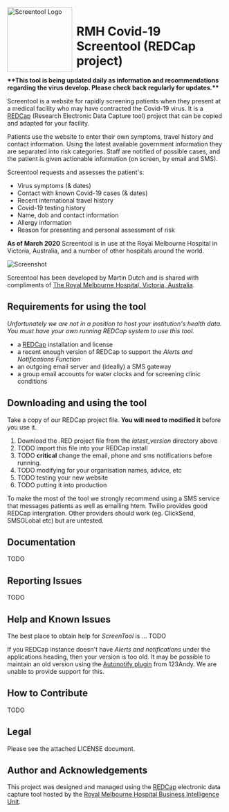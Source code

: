 <img width="150" height="150" align="left" style="float: left; margin: 0 10px 0 0;" alt="Screentool Logo" src="https://user-images.githubusercontent.com/62467480/77226293-519d0700-6bcb-11ea-985d-654e1dbe955f.png?sanitize=true">

# RMH Covid-19 Screentool (REDCap project)

**\*\*This tool is being updated daily as information and recommendations regarding the virus develop. Please check back regularly for updates.\*\***


Screentool is a website for rapidly screening patients when they present at a medical facility who may have contracted the Covid-19 virus. It is a [REDCap](https://projectredcap.org/software/) (Research Electronic Data Capture tool) project that can be copied and adapted for your facility.

Patients use the website to enter their own symptoms, travel history and contact information. Using the latest available government information they are separated into risk categories. Staff are notified of possible cases, and the patient is given actionable information (on screen, by email and SMS).

Screentool requests and assesses the patient's:

- Virus symptoms (& dates)
- Contact with known Covid-19 cases (& dates)
- Recent international travel history
- Covid-19 testing history
- Name, dob and contact information
- Allergy information
- Reason for presenting and personal assessment of risk

**As of March 2020** Screentool is in use at the Royal Melbourne Hospital in Victoria, Australia, and a number of other hospitals around the world.

![Screenshot](https://user-images.githubusercontent.com/62467480/77226182-6d53dd80-6bca-11ea-8757-e47d094f45f4.png)


Screentool has been developed by Martin Dutch and is shared with compliments of [The Royal Melbourne Hospital, Victoria, Australia](https://www.thermh.org.au/).

## Requirements for using the tool

*Unfortunately we are not in a position to host your institution's health data. You must have your own running REDCap system to use this tool.*

- a [REDCap](https://projectredcap.org/software/) installation and license
- a recent enough version of REDCap to support the *Alerts and Notifications Function*
- an outgoing email server and (ideally) a SMS gateway
- a group email accounts for water clocks and for screening clinic conditions

## Downloading and using the tool

Take a copy of our REDCap project file. **You will need to modified it** before you use it.

1. Download the .RED project file from the *latest_version* directory above
2. TODO import this file into your REDCap install
4. TODO **critical** change the email, phone and sms notifications before running.
3. TODO modifying for your organisation names, advice, etc
5. TODO testing your new website
6. TODO putting it into production

To make the most of the tool we strongly recommend using a SMS service that messages patients as well as emailing htem. Twilio provides good REDCap intergration. Other providers should work (eg. ClickSend, SMSGLobal etc) but are untested.

## Documentation

TODO

## Reporting Issues

TODO

## Help and Known Issues

The best place to obtain help for *ScreenTool* is ... TODO 

If you REDCap instance doesn't have *Alerts and notifications* under the applications heading, then your version is too old. 
It may be possible to maintain an old version using the [Autonotify plugin](https://github.com/123andy/redcap-plugin-autonotify) from 123Andy. We are unable to provide support for this.

## How to Contribute

TODO

## Legal

Please see the attached LICENSE document.

## Author and Acknowledgements

This project was designed and managed using the [REDCap](https://projectredcap.org/software/) electronic data capture tool
hosted by the [Royal Melbourne Hospital Business Intelligence Unit](https://www.thermh.org.au/).

